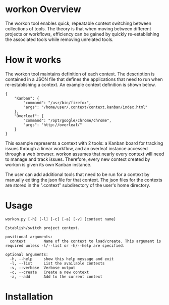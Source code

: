 # workon Overview

The workon tool enables quick, repeatable context switching between collections of tools. The theory is that when moving between different projects or workflows, efficiency can be gained by quickly re-establishing the associated tools while removing unrelated tools.

# How it works

The workon tool maintains definition of each context. The description is contained in a JSON file that defines the applications that need to run when re-establishing a context. An example context definition is shown below.


    {
        "Kanban": {
            "command": "/usr/bin/firefox",
            "args": "/home/user/.context/context.kanban/index.html"
        },
        "Overleaf": {
            "command": "/opt/google/chrome/chrome",
            "args": "http://overleaf/"
        }
    }

This example represents a context with 2 tools: a Kanban board for tracking issues through a linear workflow, and an overleaf instance accessed through a web browser. workon assumes that nearly every context will need to manage and track issues. Therefore, every new context created by workon is given its own Kanban instance.

The user can add additional tools that need to be run for a context by manually editing the json file for that context. The json files for the contexts are stored in the ".context" subdirectory of the user's home directory.

# Usage

    workon.py [-h] [-l] [-c] [-a] [-v] [context name]
    
    Establish/switch project context.
    
    positional arguments:
      context        Name of the context to load/create. This argument is required unless -l/--list or -h/--help are specified.
    
    optional arguments:
      -h, --help     show this help message and exit
      -l, --list     List the available contexts
      -v, --verbose  Verbose output
      -c, --create   Create a new context
      -a, --add      Add to the current context

# Installation



